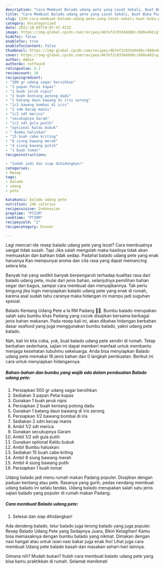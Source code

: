 ```yaml
---
description: "Cara Membuat Balado udang pete yang Lezat Sekali, Buat Buka Puasa Bikin Ngiler"
title: "Cara Membuat Balado udang pete yang Lezat Sekali, Buat Buka Puasa Bikin Ngiler"
slug: 1328-cara-membuat-balado-udang-pete-yang-lezat-sekali-buat-buka-puasa-bikin-ngiler
category: Uncategorized
date: 2022-10-05T19:07:47.413Z
image: https://img-global.cpcdn.com/recipes/4b7ef2c0334ddd0c/680x482cq70/balado-udang-pete-foto-resep-utama.jpg
hideToc: false
enableToc: true
enableTocContent: false
thumbnail: https://img-global.cpcdn.com/recipes/4b7ef2c0334ddd0c/680x482cq70/balado-udang-pete-foto-resep-utama.jpg
cover: https://img-global.cpcdn.com/recipes/4b7ef2c0334ddd0c/680x482cq70/balado-udang-pete-foto-resep-utama.jpg
author: Admin
authorAv: notfound
ratingvalue: 4.2
reviewcount: 10
recipeingredient:
- "500 gr udang sagar bersihkan"
- "3 papan Petai kupas"
- "1 buah jeruk nipis"
- "2 buah kentang potong dadu"
- "1 batang daun bawang di iris serong"
- "1/2 bawang bombai di iris"
- "2 sdm kecap manis"
- "1/2 sdt merica"
- "secukupnya Garam"
- "1/2 sdt gula putih"
- "optional Kaldu bubuk"
- " Bumbu haluskan"
- "15 buah cabe kriting"
- "8 siung bawang merah"
- "4 siung bawang putih"
- "1 buah tomat"
recipeinstructions:

- "Sudah jadi dan siap dihidangkan!"
categories:
- Resep
tags:
- balado
- udang
- pete

katakunci: balado udang pete 
nutrition: 246 calories
recipecuisine: Indonesian
preptime: "PT22M"
cooktime: "PT30M"
recipeyield: "2"
recipecategory: Dinner

---
```



Lagi mencari ide resep balado udang pete yang lezat? Cara membuatnya sangat tidak susah. Tapi Jika salah mengolah maka hasilnya tidak akan memuaskan dan bahkan tidak sedap. Padahal balado udang pete yang enak harusnya Kan mempunyai aroma dan cita rasa yang dapat memancing selera kita.


Banyak hal yang sedikit banyak berpengaruh terhadap kualitas rasa dari balado udang pete, mulai dari jenis bahan, selanjutnya pemilihan bahan segar dan bagus, sampai cara membuat dan menyajikannya. Tak perlu bingung jika ingin menyiapkan balado udang pete yang enak di rumah, karena asal sudah tahu caranya maka hidangan ini mampu jadi suguhan spesial.

Balado Kentang Udang Pete a la RM Padang 👍🏼. Bumbu balado merupakan salah satu bumbu khas Padang yang cocok disajikan bersama berbagai jenis bahan makanan. Pada resep kali ini, akan dibahas hidangan berbahan dasar seafood yang juga menggunakan bumbu balado, yakni udang pete balado.


Nah, kali ini kita coba, yuk, buat balado udang pete sendiri di rumah. Tetap berbahan sederhana, sajian ini dapat memberi manfaat untuk membantu menjaga kesehatan tubuhmu sekeluarga. Anda bisa menyiapkan Balado udang pete memakai 16 jenis bahan dan 0 langkah pembuatan. Berikut ini cara untuk menyiapkan hidangannya.

<!--inarticleads1-->

##### Bahan-bahan dan bumbu yang wajib ada dalam pembuatan Balado udang pete:

1. Persiapkan 500 gr udang sagar bersihkan
1. Sediakan 3 papan Petai kupas
1. Gunakan 1 buah jeruk nipis
1. Persiapkan 2 buah kentang potong dadu
1. Gunakan 1 batang daun bawang di iris serong
1. Persiapkan 1/2 bawang bombai di iris
1. Sediakan 2 sdm kecap manis
1. Ambil 1/2 sdt merica
1. Gunakan secukupnya Garam
1. Ambil 1/2 sdt gula putih
1. Gunakan optional Kaldu bubuk
1. Ambil  Bumbu haluskan:
1. Sediakan 15 buah cabe kriting
1. Ambil 8 siung bawang merah
1. Ambil 4 siung bawang putih
1. Persiapkan 1 buah tomat


Udang balado jadi menu rumah makan Padang populer. Disajikan dengan paduan kentang atau pete. Rasanya yang gurih, pedas nendang membuat udang balado ini selalu tandas. Udang balado merupakan salah satu jenis sajian balado yang populer di rumah makan Padang. 

<!--inarticleads2-->

##### Cara membuat Balado udang pete:


1. Selesai dan siap dihidangkan!

Ada dendeng balado, telur balado juga terong balado yang juga populer. Resep Balado Udang Pete yang Sedapnya Juara, Bikin Ketagihan! Kamu bisa memasaknya dengan bumbu balado yang nikmat. Dimakan dengan nasi hangat atau untuk isian nasi bakar juga enak lho! Lihat juga cara membuat Udang pete balado basah dan masakan sehari-hari lainnya. 

Gimana nih? Mudah bukan? Itulah cara membuat balado udang pete yang bisa kamu praktikkan di rumah. Selamat menikmati
